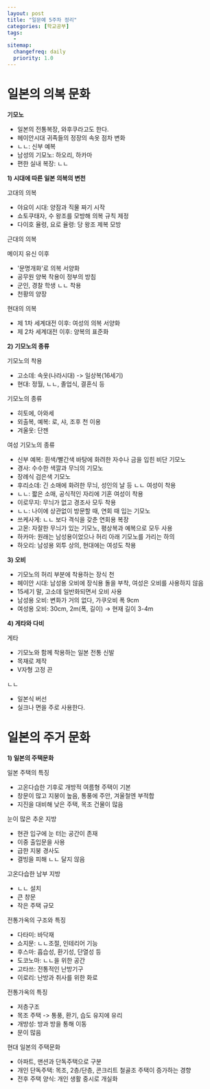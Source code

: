 ```yaml
---
layout: post
title: "일문예 5주차 정리"
categories: [학교공부]
tags: 
  - 
sitemap:
  changefreq: daily
  priority: 1.0
---
```


# 일본의 의복 문화

**기모노**

- 일본의 전통복장, 와후쿠라고도 한다.
- 헤이안시대 귀족들의 정장의 속옷 점차 변화
- ㄴㄴ: 신부 예복
- 남성의 기모노: 하오리, 하카마
- 편한 실내 복장: ㄴㄴ

**1) 시대에 따른 일본 의복의 변천**

고대의 의복

- 야요이 시대: 양잠과 직물 짜기 시작
- 쇼토쿠태자, 수 왕조를 모방해 의복 규칙 제정
- 다이호 율령, 요로 율령: 당 왕조 제복 모방

근대의 의복

메이지 유신 이후

- '문명개화'로 의복 서양화
- 공무원 양복 착용이 정부의 방침
- 군인, 경찰 학생 ㄴㄴ 착용
- 천황의 양장

현대의 의복

- 제 1차 세계대전 이후: 여성의 의복 서양화
- 제 2차 세계대전 이후: 양복의 표준화



**2) 기모노의 종류**

기모노의 착용

- 고소데: 속옷(나라시대) -> 일상복(16세기)
- 현대: 정월, ㄴㄴ, 졸업식, 결혼식 등

기모노의 종류

- 히토에, 아와세
- 외출복, 예복: 로, 샤, 조후 천 이용
- 겨울옷: 단젠

여성 기모노의 종류

- 신부 예복: 흰색/빨간색 바탕에 화려한 자수나 금을 입힌 비단 기모노
- 경사: 수수한 색깔과 무늬의 기모노
- 장례식 검은색 기모노
- 후리소데: 긴 소매에 화려한 무늬, 성인의 날 등 ㄴㄴ 여성이 착용
- ㄴㄴ: 짧은 소매, 공식적인 자리에 기혼 여성이 착용
- 이로무지: 무늬가 없고 경조사 모두 착용
- ㄴㄴ: 나이에 상관없이 방문할 때, 연회 때 입는 기모노
- 쓰케사게: ㄴㄴ 보다 격식을 갖춘 연회용 복장
- 고몬: 자잘한 무늬가 있는 기모노, 평상복과 예복으로 모두 사용
- 하카마: 원래는 남성용이었으나 허리 아래 기모노를 가리는 하의
- 하오리: 남성용 외투 상의, 현대에는 여성도 착용



**3) 오비**

- 기모노의 허리 부분에 착용하는 장식 천
- 헤이안 시대: 남성용 오비에 장식용 돌을 부착, 여성은 오비를 사용하지 않음
- 15세기 말, 고소데 일반화되면서 오비 사용
- 남성용 오비: 변화가 거의 없다, 가쿠오비 폭 9cm
- 여성용 오비: 30cm, 2m(폭, 길이) -> 현재 길이 3-4m



**4) 게타와 다비**

게타

- 기모노와 함께 착용하는 일본 전통 신발
- 목재로 제작
- V자형 고정 끈

ㄴㄴ

- 일본식 버선
- 실크나 면을 주로 사용한다.



# 일본의 주거 문화

**1) 일본의 주택문화**

일본 주택의 특징

- 고온다습한 기후로  개방적 여름형 주택이 기본
- 창문이 많고 지붕이 높음, 통풍에 주안, 겨울철엔 부적합
- 지진을 대비해 낮은 주택, 목조 건물이 많음



눈이 많은 추운 지방

- 현관 입구에 눈 터는 공간이 존재
- 이중 출입문을 사용
- 급한 지붕 경사도
- 결빙을 피해 ㄴㄴ 달지 않음



고온다습한 남부 지방

- ㄴㄴ 설치
- 큰 창문
- 작은 주택 규모



전통가옥의 구조와 특징

- 다타미: 바닥재
- 쇼지문: ㄴㄴ조절, 인테리어 기능
- 후스마: 흡습성, 환기성, 단열성 등
- 도코노마: ㄴㄴ을 위한 공간
- 고타쓰: 전통적인 난방기구
- 이로리: 난방과 취사를 위한 화로



전통가옥의 특징

- 저층구조
- 목조 주택 -> 통풍, 환기, 습도 유지에 유리
- 개방성: 방과 방을 통해 이동
- 문이 많음



현대 일본의 주택문화

- 아파트, 맨션과 단독주택으로 구분
- 개인 단독주택: 목조, 2층/단층, 콘크리트 철골조 주택이 증가하는 경향
- 전후 주택 양식: 개인 생활 중시로 개실화

